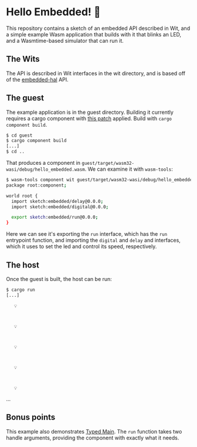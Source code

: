 # Hello Embedded! 👋

This repository contains a sketch of an embedded API described in Wit,
and a simple example Wasm application that builds with it that blinks
an LED, and a Wasmtime-based simulator that can run it.

## The Wits

The API is described in Wit interfaces in the wit directory, and is based off
of the [embedded-hal] API.

## The guest

The example application is in the guest directory. Building it currently
requires a cargo component with [this patch] applied. Build with
`cargo component build`.

```sh
$ cd guest
$ cargo component build
[...]
$ cd ..
```

That produces a component in `guest/target/wasm32-wasi/debug/hello_embedded.wasm`.
We can examine it with `wasm-tools`:

```sh
$ wasm-tools component wit guest/target/wasm32-wasi/debug/hello_embedded.wasm
package root:component;

world root {
  import sketch:embedded/delay@0.0.0;
  import sketch:embedded/digital@0.0.0;

  export sketch:embedded/run@0.0.0;
}
```

Here we can see it's exporting the `run` interface, which has the `run`
entrypoint function, and importing the `digital` and `delay` and interfaces,
which it uses to set the led and control its speed, respectively.

## The host

Once the guest is built, the host can be run:
```sh
$ cargo run
[...]
```

```
   💡
```
```
    
```
```
   💡
```
```
    
```
```
   💡
```
```
    
```
```
   💡
```
```
    
```
```
   💡
```
...

## Bonus points

This example also demonstrates [Typed Main]. The `run` function takes
two handle arguments, providing the component with exactly what it
needs.

[Typed Main]: https://sunfishcode.github.io/typed-main-wasi-presentation/chapter_1.html

[embedded-hal]: https://docs.rs/embedded-hal/latest/embedded_hal/
[this patch]: https://github.com/bytecodealliance/cargo-component/pull/231
